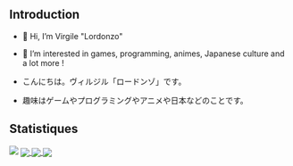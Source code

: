 ## Introduction
- 👋 Hi, I’m Virgile "Lordonzo"
- 👀 I’m interested in games, programming, animes, Japanese culture and a lot more !

- こんにちは。ヴィルジル「ロードンゾ」です。
- 趣味はゲームやプログラミングやアニメや日本などのことです。

## Statistiques
<img align="bottom" src="https://github-readme-stats.vercel.app/api/top-langs/?username=Lordonzo&layout=compact&theme=vue-dark">

<a href="https://github.com/Lordonzo/2048Game">
  <img align="center" src="https://gitlab.com/uploads/-/system/project/avatar/65089133/2048_logo.png?width=64">
</a>
<a href="https://github.com/Lordonzo/ESC-Ape-Game">
  <img align="center" src="https://gitlab.com/uploads/-/system/project/avatar/65090326/ape_logo.png?width=64">
</a>
<a href="https://github.com/Lordonzo/ParserPDF">
  <img align="center" src="https://gitlab.com/uploads/-/system/project/avatar/65090407/pdf_logo.png?width=64">
</a>
<!---
Lordonzo/Lordonzo is a ✨ special ✨ repository because its `README.md` (this file) appears on your GitHub profile.
You can click the Preview link to take a look at your changes.
--->

